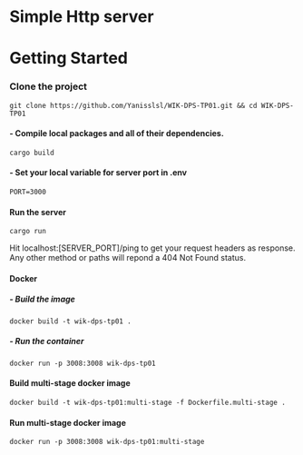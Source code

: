 # Simple Http server

# Getting Started

### Clone the project 

``` 
git clone https://github.com/Yanisslsl/WIK-DPS-TP01.git && cd WIK-DPS-TP01
```

#### - Compile local packages and all of their dependencies.
```
cargo build
```
#### - Set your local variable for server port in .env
```
PORT=3000
```
#### Run the server
``` 
cargo run
```

Hit localhost:[SERVER_PORT]/ping to get your request headers as response.
Any other method or paths will repond a 404 Not Found status.


#### Docker

##### - Build the image
```
docker build -t wik-dps-tp01 .
``` 
##### - Run the container
``` 
docker run -p 3008:3008 wik-dps-tp01
```
#### Build multi-stage docker image
```
docker build -t wik-dps-tp01:multi-stage -f Dockerfile.multi-stage .
```
#### Run multi-stage docker image
```
docker run -p 3008:3008 wik-dps-tp01:multi-stage
```
